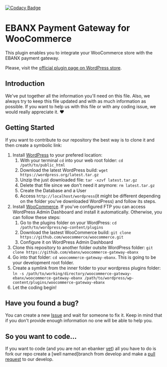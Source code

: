 [![Codacy Badge](https://api.codacy.com/project/badge/Grade/09ef5eb63a394dc3b76cb4319129fbf3)](https://www.codacy.com/app/EBANX/woocommerce-gateway-ebanx?utm_source=github.com&amp;utm_medium=referral&amp;utm_content=ebanx/woocommerce-gateway-ebanx&amp;utm_campaign=Badge_Grade)

# EBANX Payment Gateway for WooCommerce

This plugin enables you to integrate your WooCommerce store with the EBANX payment gateway.

Please, visit the [official plugin page on WordPress store](https://wordpress.org/plugins/ebanx-payment-gateway-for-woocommerce/).

## Introduction
We've put together all the information you'll need on this file. Also, we always try to keep this file updated and with as much information as possible. If you want to help us with this file or with any coding issue, we would really appreciate it. :heart:

## Getting Started

If you want to contribute to our repository the best way is to clone it and then create a symbolic link:

1. Install [WordPress](https://codex.wordpress.org/Installing_WordPress) to your prefered location:
	1. With your terminal `cd` into your web root folder:  `cd /path/to/public_html`
	2. Download the latest WordPress build: `wget https://wordpress.org/latest.tar.gz`
	3. Unzip the just downloaded file: `tar -xzvf latest.tar.gz`
	4. Delete that file since we don't need it anymore: `rm latest.tar.gz`
	5. Create the Database and a User
	6. Access `http://localhost/wordpress`(it might be different depending on the folder you've downloaded WordPress) and follow its steps.
2. Install [WooCommerce](https://docs.woocommerce.com/document/installing-uninstalling-woocommerce/). If you've configured FTP you can access WordPress Admin Dashboard and install it automatically. Otherwise, you can follow these steps:
	1. Go to the plugins folder on your WordPress: `cd /path/to/wordpress/wp-content/plugins`
	2. Download the lastest WooCommerce build: `git clone https://github.com/woocommerce/woocommerce.git`
	3. Configure it on WordPress Admin Dashboard
3. Clone this repository to another folder outsite WordPress folder: `git clone https://github.com/ebanx/woocommerce-gateway-ebanx`
4. Go into that folder: `cd woocommerce-gateway-ebanx`. This is going to be your development root folder.
5. Create a symlink from the inner folder to your wordpress plugins folder: `ln -s /path/to/working/directory/woocommerce-gateway-ebanx/woocommerce-gateway-ebanx /path/to/wordpress/wp-content/plugins/woocommerce-gateway-ebanx`
6. Let the coding begin!

## Have you found a bug?

You can create a new [Issue](https://github.com/ebanx/woocommerce-gateway-ebanx/issues/new) and wait for someone to fix it. Keep in mind that if you don't provide enough information no one will be able to help you.

## So you want to code...

If you want to code (and you are not an ebanker [yet](https://ebanx.recruiterbox.com/)) all you have to do is fork our repo create a [well named]branch from develop and make a [pull request](https://github.com/ebanx/woocommerce-gateway-ebanx/compare) to our develop.
